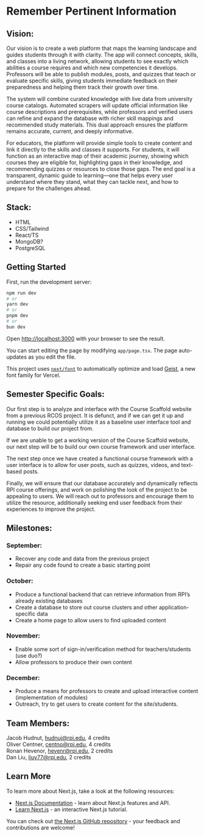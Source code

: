 # **Remember Pertinent Information**

## Vision:

Our vision is to create a web platform that maps the learning landscape and guides students through it with clarity. The app will connect concepts, skills, and classes into a living network, allowing students to see exactly which abilities a course requires and which new competencies it develops. Professors will be able to publish modules, posts, and quizzes that teach or evaluate specific skills, giving students immediate feedback on their preparedness and helping them track their growth over time.

The system will combine curated knowledge with live data from university course catalogs. Automated scrapers will update official information like course descriptions and prerequisites, while professors and verified users can refine and expand the database with richer skill mappings and recommended study materials. This dual approach ensures the platform remains accurate, current, and deeply informative.

For educators, the platform will provide simple tools to create content and link it directly to the skills and classes it supports. For students, it will function as an interactive map of their academic journey, showing which courses they are eligible for, highlighting gaps in their knowledge, and recommending quizzes or resources to close those gaps. The end goal is a transparent, dynamic guide to learning—one that helps every user understand where they stand, what they can tackle next, and how to prepare for the challenges ahead.

## Stack:

* HTML  
* CSS/Tailwind  
* React/TS  
* MongoDB?  
* PostgreSQL

## Getting Started

First, run the development server:

```bash
npm run dev
# or
yarn dev
# or
pnpm dev
# or
bun dev
```

Open [http://localhost:3000](http://localhost:3000) with your browser to see the result.

You can start editing the page by modifying `app/page.tsx`. The page auto-updates as you edit the file.

This project uses [`next/font`](https://nextjs.org/docs/app/building-your-application/optimizing/fonts) to automatically optimize and load [Geist](https://vercel.com/font), a new font family for Vercel.

## Semester Specific Goals:

Our first step is to  analyze and interface with the Course Scaffold website from a previous RCOS project. It is defunct, and if we can get it up and running we could potentially utilize it as a baseline user interface tool and database to build our project from.

If we are unable to get a working version of the Course Scaffold website, our next step will be to build our own course framework and user interface. 

The next step once we have created a functional course framework with a user interface is to allow for user posts, such as quizzes, videos, and text-based posts.

Finally, we will ensure that our database accurately and dynamically reflects RPI course offerings, and work on polishing the look of the project to be appealing to users. We will reach out to professors and encourage them to utilize the resource, additionally seeking end user feedback from their experiences to improve the project.

## Milestones:

### September:

* Recover any code and data from the previous project  
* Repair any code found to create a basic starting point

### October:

* Produce a functional backend that can retrieve information from RPI’s already existing databases  
* Create a database to store out course clusters and other application-specific data  
* Create a home page to allow users to find uploaded content

### November:

* Enable some sort of sign-in/verification method for teachers/students (use duo?)  
* Allow professors to produce their own content

### December:

* Produce a means for professors to create and upload interactive content (implementation of modules)  
* Outreach, try to get users to create content for the site/students.

## Team Members:

Jacob Hudnut, [hudnuj@rpi.edu](mailto:hudnuj@rpi.edu), 4 credits  
Oliver Centner, [centno@rpi.edu](mailto:centno@rpi.edu), 4 credits  
Ronan Hevenor, [hevenr@rpi.edu](mailto:hevenr@rpi.edu), 2 credits  
Dan Liu, [liuy77@rpi.edu](mailto:liuy77@rpi.edu), 2 credits

## Learn More

To learn more about Next.js, take a look at the following resources:

- [Next.js Documentation](https://nextjs.org/docs) - learn about Next.js features and API.
- [Learn Next.js](https://nextjs.org/learn) - an interactive Next.js tutorial.

You can check out [the Next.js GitHub repository](https://github.com/vercel/next.js) - your feedback and contributions are welcome!